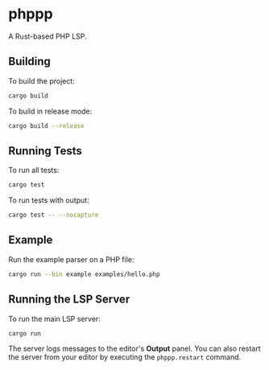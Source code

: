 # phppp
A Rust-based PHP LSP.

## Building

To build the project:

```bash
cargo build
```

To build in release mode:

```bash
cargo build --release
```

## Running Tests

To run all tests:

```bash
cargo test
```

To run tests with output:

```bash
cargo test -- --nocapture
```

## Example

Run the example parser on a PHP file:

```bash
cargo run --bin example examples/hello.php
```

## Running the LSP Server

To run the main LSP server:

```bash
cargo run
```

The server logs messages to the editor's **Output** panel. You can also restart
the server from your editor by executing the `phppp.restart` command.
